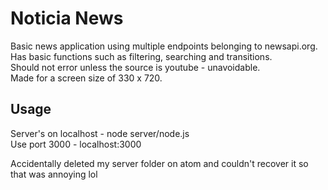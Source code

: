 # Noticia News
Basic news application using multiple endpoints belonging to newsapi.org.
Has basic functions such as filtering, searching and transitions.       
Should not error unless the source is youtube - unavoidable.      
Made for a screen size of 330 x 720.

## Usage
Server's on localhost - node server/node.js       
Use port 3000 - localhost:3000








Accidentally deleted my server folder on atom and couldn't recover it so that was annoying lol
